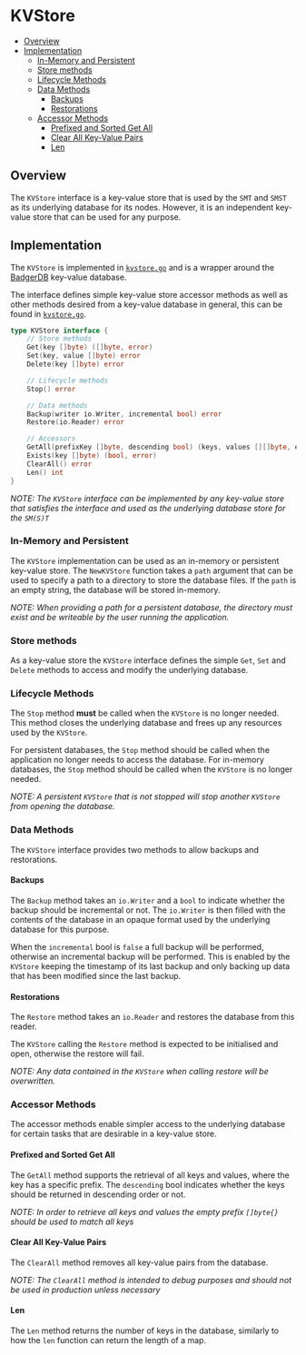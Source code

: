 # KVStore <!-- omit in toc -->

- [Overview](#overview)
- [Implementation](#implementation)
	- [In-Memory and Persistent](#in-memory-and-persistent)
	- [Store methods](#store-methods)
	- [Lifecycle Methods](#lifecycle-methods)
	- [Data Methods](#data-methods)
		- [Backups](#backups)
		- [Restorations](#restorations)
	- [Accessor Methods](#accessor-methods)
		- [Prefixed and Sorted Get All](#prefixed-and-sorted-get-all)
		- [Clear All Key-Value Pairs](#clear-all-key-value-pairs)
		- [Len](#len)

## Overview

The `KVStore` interface is a key-value store that is used by the `SMT` and `SMST` as its underlying database for its nodes. However, it is an independent key-value store that can be used for any purpose.

## Implementation

The `KVStore` is implemented in [`kvstore.go`](./kvstore.go) and is a wrapper around the [BadgerDB](https://github.com/dgraph-io/badger) key-value database.

The interface defines simple key-value store accessor methods as well as other methods desired from a key-value database in general, this can be found in [`kvstore.go`](./kvstore.go).

```go
type KVStore interface {
	// Store methods
	Get(key []byte) ([]byte, error)
	Set(key, value []byte) error
	Delete(key []byte) error

	// Lifecycle methods
	Stop() error

	// Data methods
	Backup(writer io.Writer, incremental bool) error
	Restore(io.Reader) error

	// Accessors
	GetAll(prefixKey []byte, descending bool) (keys, values [][]byte, err error)
	Exists(key []byte) (bool, error)
	ClearAll() error
	Len() int
}
```

_NOTE: The `KVStore` interface can be implemented by any key-value store that satisfies the interface and used as the underlying database store for the `SM(S)T`_

### In-Memory and Persistent

The `KVStore` implementation can be used as an in-memory or persistent key-value store. The `NewKVStore` function takes a `path` argument that can be used to specify a path to a directory to store the database files. If the `path` is an empty string, the database will be stored in-memory.

_NOTE: When providing a path for a persistent database, the directory must exist and be writeable by the user running the application._

### Store methods

As a key-value store the `KVStore` interface defines the simple `Get`, `Set` and `Delete` methods to access and modify the underlying database.

### Lifecycle Methods

The `Stop` method **must** be called when the `KVStore` is no longer needed. This method closes the underlying database and frees up any resources used by the `KVStore`.

For persistent databases, the `Stop` method should be called when the application no longer needs to access the database. For in-memory databases, the `Stop` method should be called when the `KVStore` is no longer needed.

_NOTE: A persistent `KVStore` that is not stopped will stop another `KVStore` from opening the database._

### Data Methods

The `KVStore` interface provides two methods to allow backups and restorations.

#### Backups

The `Backup` method takes an `io.Writer` and a `bool` to indicate whether the backup should be incremental or not. The `io.Writer` is then filled with the contents of the database in an opaque format used by the underlying database for this purpose.

When the `incremental` bool is `false` a full backup will be performed, otherwise an incremental backup will be performed. This is enabled by the `KVStore` keeping the timestamp of its last backup and only backing up data that has been modified since the last backup.

#### Restorations

The `Restore` method takes an `io.Reader` and restores the database from this reader.

The `KVStore` calling the `Restore` method is expected to be initialised and open, otherwise the restore will fail.

_NOTE: Any data contained in the `KVStore` when calling restore will be overwritten._

### Accessor Methods

The accessor methods enable simpler access to the underlying database for certain tasks that are desirable in a key-value store.

#### Prefixed and Sorted Get All

The `GetAll` method supports the retrieval of all keys and values, where the key has a specific prefix. The `descending` bool indicates whether the keys should be returned in descending order or not.

_NOTE: In order to retrieve all keys and values the empty prefix `[]byte{}` should be used to match all keys_

#### Clear All Key-Value Pairs

The `ClearAll` method removes all key-value pairs from the database.

_NOTE: The `ClearAll` method is intended to debug purposes and should not be used in production unless necessary_

#### Len

The `Len` method returns the number of keys in the database, similarly to how the `len` function can return the length of a map.
